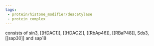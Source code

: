 ```yaml
---
tags:
 - protein/histone_modifier/deacetylase
 - protein_complex
---
```

consists of sin3, [[HDAC1]], [[HDAC2]], [[RbAp46]], [[RBaP48]],  Sds3, [[sap30]] and sap18